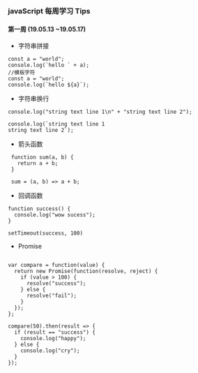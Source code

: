 ### javaScript 每周学习 Tips

#### 第一周 (19.05.13 ~19.05.17)

- 字符串拼接

```
const a = "world";
console.log(`hello ` + a);
//模板字符
const a = "world";
console.log(`hello ${a}`);
```

- 字符串换行

```
console.log("string text line 1\n" + "string text line 2");

console.log(`string text line 1
string text line 2`);
```

- 箭头函数

```
 function sum(a, b) {
   return a + b;
 }

 sum = (a, b) => a + b;
```

- 回调函数

```
function success() {
  console.log("wow sucess");
}

setTimeout(success, 100)
```

- Promise

```

var compare = function(value) {
  return new Promise(function(resolve, reject) {
    if (value > 100) {
      resolve("success");
    } else {
      resolve("fail");
    }
  });
};

compare(50).then(result => {
  if (result == "success") {
    console.log("happy");
  } else {
    console.log("cry");
  }
});

```

